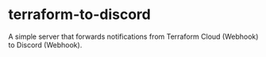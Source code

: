 # terraform-to-discord
A simple server that forwards notifications from Terraform Cloud (Webhook) to Discord (Webhook).
